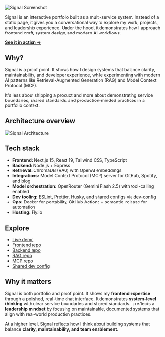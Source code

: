 ![Signal Screenshot](https://signal.abruno.net/og-share.png)

Signal is an interactive portfolio built as a multi-service system. Instead of a static page, it gives you a conversational way to explore my work, projects, and leadership experience. Under the hood, it demonstrates how I approach frontend craft, system design, and modern AI workflows.

[**See it in action →**](https://signal.abruno.net)

## Why?

Signal is a proof point. It shows how I design systems that balance clarity, maintainability, and developer experience, while experimenting with modern AI patterns like Retrieval-Augmented Generation (RAG) and Model Context Protocol (MCP).

It's less about shipping a product and more about demonstrating service boundaries, shared standards, and production-minded practices in a portfolio context.

## Architecture overview

![Signal Architecture](https://github.com/user-attachments/assets/9ae777bb-9564-4168-8e72-9ffbc743ae5c)

## Tech stack

- **Frontend:** Next.js 15, React 19, Tailwind CSS, TypeScript
- **Backend:** Node.js + Express
- **Retrieval:** ChromaDB (RAG) with OpenAI embeddings
- **Integrations:** Model Context Protocol (MCP) server for GitHub, Spotify, and blog
- **Model orchestration:** OpenRouter (Gemini Flash 2.5) with tool-calling enabled
- **Dev tooling:** ESLint, Prettier, Husky, and shared configs via [dev-config](https://www.npmjs.com/package/abruno-dev-config)
- **Ops:** Docker for portability, GitHub Actions + semantic-release for automation
- **Hosting:** Fly.io

## Explore

- [Live demo](https://signal.abruno.net)
- [Frontend repo](https://github.com/anthonybruno/signal-frontend)
- [Backend repo](https://github.com/anthonybruno/signal-backend)
- [RAG repo](https://github.com/anthonybruno/signal-rag-data)
- [MCP repo](https://github.com/anthonybruno/signal-mcp)
- [Shared dev config](https://github.com/anthonybruno/dev-config)

## Why it matters

Signal is both portfolio and proof point. It shows my **frontend expertise** through a polished, real-time chat interface. It demonstrates **system-level thinking** with clear service boundaries and shared standards. It reflects a **leadership mindset** by focusing on maintainable, documented systems that align with real-world production practices.

At a higher level, Signal reflects how I think about building systems that balance **clarity, maintainability, and team enablement**.
